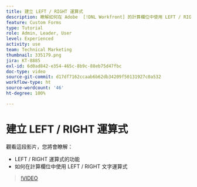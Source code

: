 ```yaml
---
title: 建立 LEFT / RIGHT 運算式
description: 瞭解如何在 Adobe  [!DNL Workfront] 的計算欄位中使用 LEFT / RIGHT 運算式。
feature: Custom Forms
type: Tutorial
role: Admin, Leader, User
level: Experienced
activity: use
team: Technical Marketing
thumbnail: 335179.png
jira: KT-8885
exl-id: 6d0ad842-e354-465c-8b9c-88eb75d47fbc
doc-type: video
source-git-commit: d17df7162ccaab6b62db34209f50131927c0a532
workflow-type: ht
source-wordcount: '46'
ht-degree: 100%

---
```


# 建立 LEFT / RIGHT 運算式

觀看這段影片，您將會瞭解：

* LEFT / RIGHT 運算式的功能
* 如何在計算欄位中使用 LEFT / RIGHT 文字運算式

>[!VIDEO](https://video.tv.adobe.com/v/335179/?quality=12&learn=on&enablevpops)
